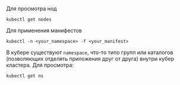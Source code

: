 Для просмотра нод
```shell
kubectl get nodes
```

Для применения манифестов
```shell
kubectl -n <your_namespace> -f <your_manifest>
```
В кубере существуют `namespace`, что-то типо групп или каталогов (позволяющих отделять приложения друг от друга) внутри кубер кластера.
Для просмотра:
```shell
kubectl get ns
```
